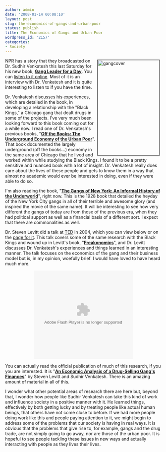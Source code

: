 ```yaml
---
author: admin
date: '2008-01-14 00:08:10'
layout: post
slug: the-economics-of-gangs-and-urban-poor
status: publish
title: The Economics of Gangs and Urban Poor
wordpress_id: '2157'
categories:
- Society
---
```

<a href="http://www.flickr.com/photos/albill/2192174618/" title="gangcover by albill, on Flickr"><img src="http://farm3.static.flickr.com/2006/2192174618_1184665a2e_o.jpg" width="200" height="307" align="right" border="1" hspace="5" vspace="5" alt="gangcover" /></a>NPR has a story that they broadcasted on Dr. Sudhir Venkatesh this last Saturday for his new book, <b><a href="http://www.amazon.com/Gang-Leader-Day-Sociologist-Streets/dp/1594201501/">Gang Leader for a Day</a></b>. You can <a href="http://www.npr.org/templates/story/story.php?storyId=18003654">listen to it online</a>. Most of it is an interview with Dr. Venkatesh and it is quite interesting to listen to if you have the time.

Dr. Venkatesh discusses his experiences, which are detailed in the book, in developing a relationship with the "Black Kings," a Chicago gang that dealt drugs in some of the projects. I've very much been looking forward to this book coming out for a while now. I read one of Dr. Venkatesh's previous books, "<b><a href="http://www.amazon.com/Off-Books-Underground-Economy-Urban/dp/0674023552">Off the Books: The Underground Economy of the Urban Poor</a></b>". That book documented the largely underground (off the books...) economy in the same area of Chicago that he lived and worked within while studying the Black Kings. I found it to be a pretty sensitive and nuanced book with a lot of insight. Dr. Venkatesh really does care about the lives of these people and gets to know them in a way that almost no academic would ever be interested in doing, even if they were able to do so. 

I'm also reading the book, "<b><a href="http://www.amazon.com/Gangs-New-York-Informal-Underworld/dp/1560252758/">The Gangs of New York: An Informal History of the Underworld</a></b>", right now. This is the 1928 book that detailed the heyday of the New York City gangs in all of their terrible and awesome glory (and inspired the movie of the same name). It will be interesting to see how very different the gangs of today are from those of the previous era, when they had political support as well as a financial basis of a different sort. I expect that there are commonalities as well.

Dr. Steven Levitt did a talk at <a href="http://www.ted.com">TED</a> in 2004, which you can view below or on the <a href="http://www.ted.com/index.php/talks/view/id/29">page for it</a>. This talk covers some of the same research with the Black Kings and wound up in Levitt's book, "<b><a href="http://www.amazon.com/Freakonomics-Revised-Expanded-Economist-Everything/dp/0061234001/">Freakonomics</a></b>", and Dr. Levitt discusses Dr. Venkatesh's experiences and things learned in an interesting manner. The talk focuses on the economics of the gang and their business model but is, in my opinion, woefully brief. I would have loved to have heard much more.

<div align="center"><lj-embed><object classid="clsid:d27cdb6e-ae6d-11cf-96b8-444553540000" codebase="http://download.macromedia.com/pub/shockwave/cabs/flash/swflash.cab#version=8,0,0,0" width="320" height="285" id="VE_Player" align="middle"><param name="movie" value="http://static.videoegg.com/ted/flash/loader.swf"><PARAM NAME="FlashVars" VALUE="bgColor=FFFFFF&file=http://static.videoegg.com/ted/movies/STEVENLEVITT_high.flv&autoPlay=false&fullscreenURL=http://static.videoegg.com/ted/flash/fullscreen.html&forcePlay=false&logo=&allowFullscreen=true"><param name="quality" value="high"><param name="allowScriptAccess" value="always"><param name="bgcolor" value="#FFFFFF"><param name="scale" value="noscale"><param name="wmode" value="window"><embed src="http://static.videoegg.com/ted/flash/loader.swf" FlashVars="bgColor=FFFFFF&file=http://static.videoegg.com/ted/movies/STEVENLEVITT_high.flv&autoPlay=false&fullscreenURL=http://static.videoegg.com/ted/flash/fullscreen.html&forcePlay=false&logo=&allowFullscreen=true" quality="high" allowScriptAccess="always" bgcolor="#FFFFFF" scale="noscale" wmode="window" width="320" height="285" name="VE_Player" align="middle" type="application/x-shockwave-flash" pluginspage="http://www.macromedia.com/go/getflashplayer"></object></lj-embed></div>

You can actually read the official publication of much of this research, if you you are interested. It is "<b><a href="http://pricetheory.uchicago.edu/levitt/Papers/LevittVenkateshAnEconomicAnalysis2000.pdf">An Economic Analysis of a Drug-Selling Gang's Finances</a></b>" by Steven Levitt and Sudhir Venkatesh. There is an amazing amount of material in all of this.

I wonder what other potential areas of research there are here but, beyond that, I wonder how people like Sudhir Venkatesh can take this kind of work and influence society in a positive manner with it. He learned things, effectively by both getting lucky and by treating people like actual human beings, that others have not come close to before. If we had more people doing work like this and people paying attention to it, we might begin to address some of the problems that our society is having in real ways. It is obvious that the problems that give rise to, for example, gangs and the drug trade, are not simply going to go away, nor are those of the urban poor. It is hopeful to see people tackling these issues in new ways and actually interacting with people as they lives their lives.
